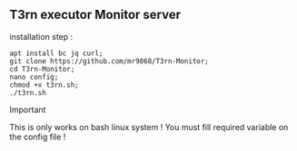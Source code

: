 ## T3rn executor Monitor server

installation step :
```
apt install bc jq curl;
git clone https://github.com/mr9868/T3rn-Monitor;
cd T3rn-Monitor;
nano config;
chmod +x t3rn.sh;
./t3rn.sh
```
> [!IMPORTANT]
> This is only works on bash linux system !
> You must fill required variable on the config file !
